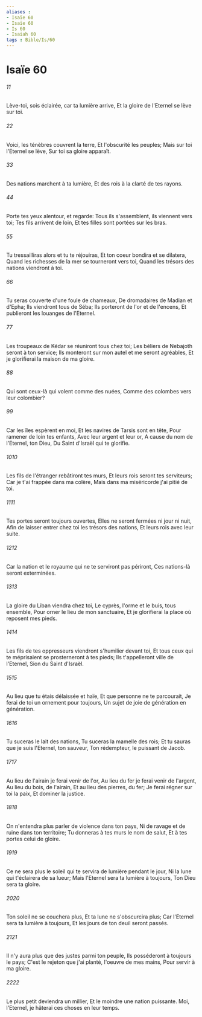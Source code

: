 ```yaml
---
aliases : 
- Isaïe 60
- Isaïe 60
- Is 60
- Isaiah 60
tags : Bible/Is/60
---
```


# Isaïe 60

###### 11
Lève-toi, sois éclairée, car ta lumière arrive, Et la gloire de l'Eternel se lève sur toi.
###### 22
Voici, les ténèbres couvrent la terre, Et l'obscurité les peuples; Mais sur toi l'Eternel se lève, Sur toi sa gloire apparaît.
###### 33
Des nations marchent à ta lumière, Et des rois à la clarté de tes rayons.
###### 44
Porte tes yeux alentour, et regarde: Tous ils s'assemblent, ils viennent vers toi; Tes fils arrivent de loin, Et tes filles sont portées sur les bras.
###### 55
Tu tressailliras alors et tu te réjouiras, Et ton coeur bondira et se dilatera, Quand les richesses de la mer se tourneront vers toi, Quand les trésors des nations viendront à toi.
###### 66
Tu seras couverte d'une foule de chameaux, De dromadaires de Madian et d'Epha; Ils viendront tous de Séba; Ils porteront de l'or et de l'encens, Et publieront les louanges de l'Eternel.
###### 77
Les troupeaux de Kédar se réuniront tous chez toi; Les béliers de Nebajoth seront à ton service; Ils monteront sur mon autel et me seront agréables, Et je glorifierai la maison de ma gloire.
###### 88
Qui sont ceux-là qui volent comme des nuées, Comme des colombes vers leur colombier?
###### 99
Car les îles espèrent en moi, Et les navires de Tarsis sont en tête, Pour ramener de loin tes enfants, Avec leur argent et leur or, A cause du nom de l'Eternel, ton Dieu, Du Saint d'Israël qui te glorifie.
###### 1010
Les fils de l'étranger rebâtiront tes murs, Et leurs rois seront tes serviteurs; Car je t'ai frappée dans ma colère, Mais dans ma miséricorde j'ai pitié de toi.
###### 1111
Tes portes seront toujours ouvertes, Elles ne seront fermées ni jour ni nuit, Afin de laisser entrer chez toi les trésors des nations, Et leurs rois avec leur suite.
###### 1212
Car la nation et le royaume qui ne te serviront pas périront, Ces nations-là seront exterminées.
###### 1313
La gloire du Liban viendra chez toi, Le cyprès, l'orme et le buis, tous ensemble, Pour orner le lieu de mon sanctuaire, Et je glorifierai la place où reposent mes pieds.
###### 1414
Les fils de tes oppresseurs viendront s'humilier devant toi, Et tous ceux qui te méprisaient se prosterneront à tes pieds; Ils t'appelleront ville de l'Eternel, Sion du Saint d'Israël.
###### 1515
Au lieu que tu étais délaissée et haïe, Et que personne ne te parcourait, Je ferai de toi un ornement pour toujours, Un sujet de joie de génération en génération.
###### 1616
Tu suceras le lait des nations, Tu suceras la mamelle des rois; Et tu sauras que je suis l'Eternel, ton sauveur, Ton rédempteur, le puissant de Jacob.
###### 1717
Au lieu de l'airain je ferai venir de l'or, Au lieu du fer je ferai venir de l'argent, Au lieu du bois, de l'airain, Et au lieu des pierres, du fer; Je ferai régner sur toi la paix, Et dominer la justice.
###### 1818
On n'entendra plus parler de violence dans ton pays, Ni de ravage et de ruine dans ton territoire; Tu donneras à tes murs le nom de salut, Et à tes portes celui de gloire.
###### 1919
Ce ne sera plus le soleil qui te servira de lumière pendant le jour, Ni la lune qui t'éclairera de sa lueur; Mais l'Eternel sera ta lumière à toujours, Ton Dieu sera ta gloire.
###### 2020
Ton soleil ne se couchera plus, Et ta lune ne s'obscurcira plus; Car l'Eternel sera ta lumière à toujours, Et les jours de ton deuil seront passés.
###### 2121
Il n'y aura plus que des justes parmi ton peuple, Ils posséderont à toujours le pays; C'est le rejeton que j'ai planté, l'oeuvre de mes mains, Pour servir à ma gloire.
###### 2222
Le plus petit deviendra un millier, Et le moindre une nation puissante. Moi, l'Eternel, je hâterai ces choses en leur temps.
